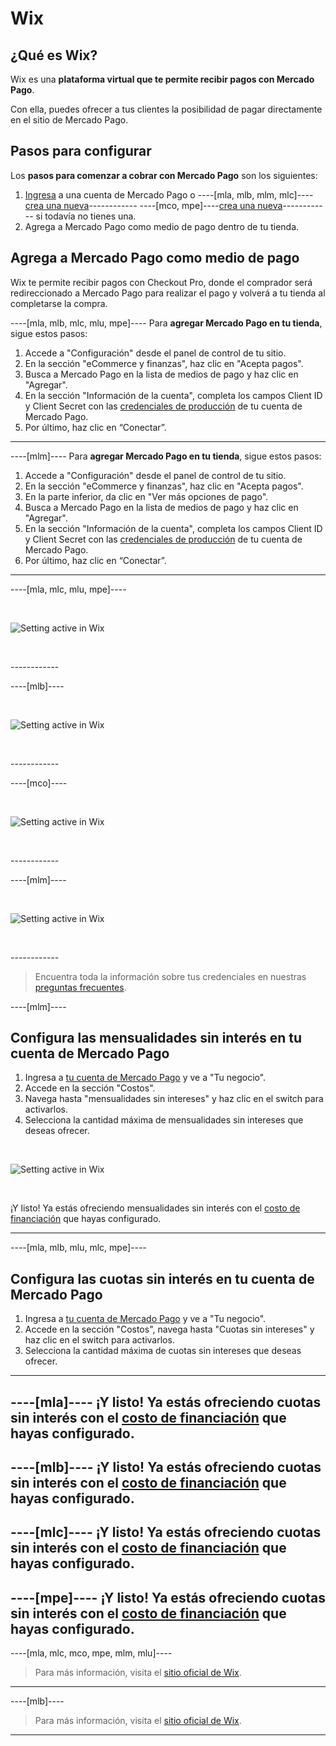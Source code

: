 # Wix
 
## ¿Qué es Wix?
 
Wix es una **plataforma virtual que te permite recibir pagos con Mercado Pago**.
 
Con ella, puedes ofrecer a tus clientes la posibilidad de pagar directamente en el sitio de Mercado Pago.
 
 
## Pasos para configurar

Los **pasos para comenzar a cobrar con Mercado Pago** son los siguientes:

1. [Ingresa](https://www.mercadolibre.com/jms/[FAKER][GLOBALIZE][SITE_ID]/lgz/login?platform_id=mp&go=https://www.mercadopago[FAKER][URL][DOMAIN]/developers/es/guides/plugins/unofficial/wix) a una cuenta de Mercado Pago o ----[mla, mlb, mlm, mlc]----[crea una nueva](https://www.mercadopago[FAKER][URL][DOMAIN]/hub/registration/landing)------------ ----[mco, mpe]----[crea una nueva](https://www.mercadopago[FAKER][URL][DOMAIN]/registration-mp)------------ si todavía no tienes una.
2. Agrega a Mercado Pago como medio de pago dentro de tu tienda.


## Agrega a Mercado Pago como medio de pago

Wix te permite recibir pagos con Checkout Pro, donde el comprador será redireccionado a Mercado Pago para realizar el pago y volverá a tu tienda al completarse la compra.

----[mla, mlb, mlc, mlu, mpe]----
Para **agregar Mercado Pago en tu tienda**, sigue estos pasos:

1. Accede a "Configuración" desde el panel de control de tu sitio. 
1. En la sección "eCommerce y finanzas", haz clic en "Acepta pagos".
1. Busca a Mercado Pago en la lista de medios de pago y haz clic en "Agregar".
1. En la sección "Información de la cuenta", completa los campos Client ID y Client Secret con las [credenciales de producción]([FAKER][CREDENTIALS][URL]) de tu cuenta de Mercado Pago.
1. Por último, haz clic en “Conectar”.
------------

----[mlm]----
Para **agregar Mercado Pago en tu tienda**, sigue estos pasos:

1. Accede a "Configuración" desde el panel de control de tu sitio. 
1. En la sección "eCommerce y finanzas", haz clic en "Acepta pagos".
1. En la parte inferior, da clic en "Ver más opciones de pago".
1. Busca a Mercado Pago en la lista de medios de pago y haz clic en "Agregar".
1. En la sección "Información de la cuenta", completa los campos Client ID y Client Secret con las [credenciales de producción]([FAKER][CREDENTIALS][URL]) de tu cuenta de Mercado Pago.
1. Por último, haz clic en “Conectar”.
------------

----[mla, mlc, mlu, mpe]----
<p>&nbsp;</p>

![Setting active in Wix](/images/wix/wix_es_connect_configuration_mla_mlc_mlu_mpe.gif)
<p>&nbsp;</p>
------------

----[mlb]----
<p>&nbsp;</p>

![Setting active in Wix](/images/wix/wix_es_connect_configuration_mlb.gif)
<p>&nbsp;</p>
------------

----[mco]----
<p>&nbsp;</p>

![Setting active in Wix](/images/wix/wix_es_connect_configuration_mco.gif)
<p>&nbsp;</p>
------------

----[mlm]----
<p>&nbsp;</p>

![Setting active in Wix](/images/wix/wix_es_connect_configuration_mlm.gif)
<p>&nbsp;</p>
------------


> Encuentra toda la información sobre tus credenciales en nuestras [preguntas frecuentes](https://www.mercadopago[FAKER][URL][DOMAIN]/developers/es/guides/faqs/credentials).


----[mlm]----
## Configura las mensualidades sin interés en tu cuenta de Mercado Pago
 
1. Ingresa a [tu cuenta de Mercado Pago](https://www.mercadolibre.com/jms/[FAKER][GLOBALIZE][SITE_ID]/lgz/login?platform_id=mp) y ve a "Tu negocio".
2. Accede en la sección "Costos".
3. Navega hasta "mensualidades sin intereses" y haz clic en el switch para activarlos.
4. Selecciona la cantidad máxima de mensualidades sin intereses que deseas ofrecer.

<p>&nbsp;</p>
 
![Setting active in Wix](/images/wix/wix_es_config_account_msi_mlm.gif)
<p>&nbsp;</p>

¡Y listo! Ya estás ofreciendo mensualidades sin interés con el [costo de financiación](https://www.mercadopago.com.mx/ayuda/mensualidades-sin-intereses_2255) que hayas configurado.

------------

----[mla, mlb, mlu, mlc, mpe]----
## Configura las cuotas sin interés en tu cuenta de Mercado Pago
 
1. Ingresa a [tu cuenta de Mercado Pago](https://www.mercadopago[FAKER][URL][DOMAIN]) y ve a "Tu negocio".
2. Accede en la sección "Costos", navega hasta "Cuotas sin intereses" y haz clic en el switch para activarlos.
3. Selecciona la cantidad máxima de cuotas sin intereses que deseas ofrecer.
------------


----[mla]----
¡Y listo! Ya estás ofreciendo cuotas sin interés con el [costo de financiación](https://www.mercadopago.com.ar/ayuda/cuotas-sin-interes_3299) que hayas configurado.
------------

----[mlb]----
¡Y listo! Ya estás ofreciendo cuotas sin interés con el [costo de financiación](https://www.mercadopago.com.br/ajuda/oferecer-parcelas-sem-juros-para-compradores_454) que hayas configurado.
------------

----[mlc]----
¡Y listo! Ya estás ofreciendo cuotas sin interés con el [costo de financiación](https://www.mercadopago.cl/ayuda/3299) que hayas configurado.
------------

----[mpe]----
¡Y listo! Ya estás ofreciendo cuotas sin interés con el [costo de financiación](https://www.mercadopago.com.pe/ayuda/3299) que hayas configurado.
------------


<!-- -->
----[mla, mlc, mco, mpe, mlm, mlu]----
> Para más información, visita el [sitio oficial de Wix](https://es.wix.com/ecommerce/tienda-online).
------------

----[mlb]----
> Para más información, visita el [sitio oficial de Wix](https://pt.wix.com/ecommerce/loja-virtual).
------------
